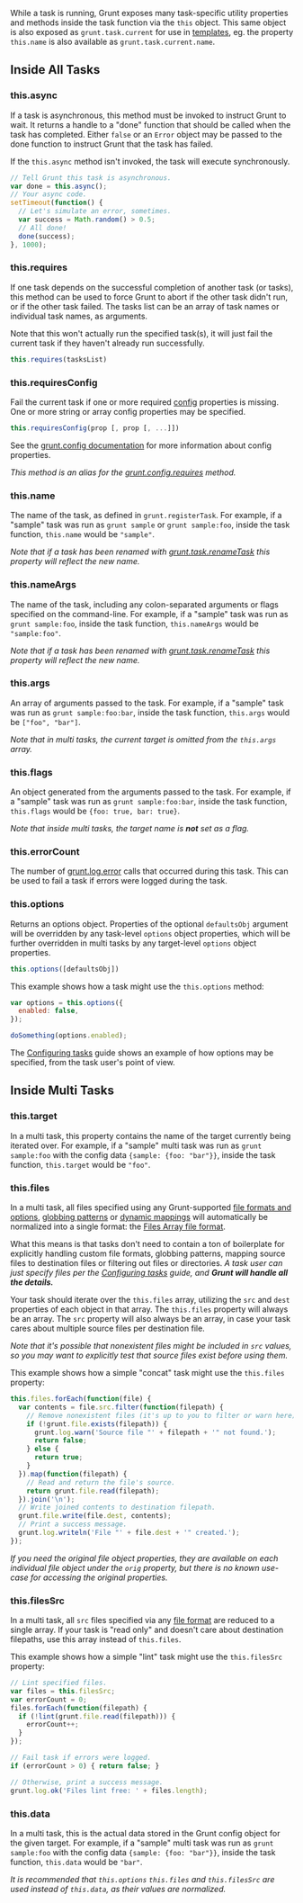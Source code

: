 While a task is running, Grunt exposes many task-specific utility properties and methods inside the task function via the `this` object. This same object is also exposed as `grunt.task.current` for use in [templates](grunt.template), eg. the property `this.name` is also available as `grunt.task.current.name`.

## Inside All Tasks

### this.async
If a task is asynchronous, this method must be invoked to instruct Grunt to wait. It returns a handle to a "done" function that should be called when the task has completed. Either `false` or an `Error` object may be passed to the done function to instruct Grunt that the task has failed.

If the `this.async` method isn't invoked, the task will execute synchronously.

```javascript
// Tell Grunt this task is asynchronous.
var done = this.async();
// Your async code.
setTimeout(function() {
  // Let's simulate an error, sometimes.
  var success = Math.random() > 0.5;
  // All done!
  done(success);
}, 1000);
```

### this.requires
If one task depends on the successful completion of another task (or tasks), this method can be used to force Grunt to abort if the other task didn't run, or if the other task failed. The tasks list can be an array of task names or individual task names, as arguments.

Note that this won't actually run the specified task(s), it will just fail the current task if they haven't already run successfully.

```javascript
this.requires(tasksList)
```

### this.requiresConfig
Fail the current task if one or more required [config](grunt.config) properties is missing. One or more string or array config properties may be specified.

```javascript
this.requiresConfig(prop [, prop [, ...]])
```

See the [grunt.config documentation](grunt.config) for more information about config properties.

_This method is an alias for the [grunt.config.requires](grunt.config#grunt.config.requires) method._

### this.name
The name of the task, as defined in `grunt.registerTask`. For example, if a "sample" task was run as `grunt sample` or `grunt sample:foo`, inside the task function, `this.name` would be `"sample"`.

_Note that if a task has been renamed with [grunt.task.renameTask](grunt.task#grunt.task.renameTask) this property will reflect the new name._


### this.nameArgs
The name of the task, including any colon-separated arguments or flags specified on the command-line. For example, if a "sample" task was run as `grunt sample:foo`, inside the task function, `this.nameArgs` would be `"sample:foo"`.

_Note that if a task has been renamed with [grunt.task.renameTask](grunt.task#grunt.task.renameTask) this property will reflect the new name._

### this.args
An array of arguments passed to the task. For example, if a "sample" task was run as `grunt sample:foo:bar`, inside the task function, `this.args` would be `["foo", "bar"]`.

_Note that in multi tasks, the current target is omitted from the `this.args` array._

### this.flags
An object generated from the arguments passed to the task. For example, if a "sample" task was run as `grunt sample:foo:bar`, inside the task function, `this.flags` would be `{foo: true, bar: true}`.

_Note that inside multi tasks, the target name is **not** set as a flag._

### this.errorCount
The number of [grunt.log.error](grunt.log#grunt.log.error) calls that occurred during this task. This can be used to fail a task if errors were logged during the task.

### this.options
Returns an options object. Properties of the optional `defaultsObj` argument will be overridden by any task-level `options` object properties, which will be further overridden in multi tasks by any target-level `options` object properties.

```js
this.options([defaultsObj])
```

This example shows how a task might use the `this.options` method:

```js
var options = this.options({
  enabled: false,
});

doSomething(options.enabled);
```

The [Configuring tasks](configuring-tasks#options) guide shows an example of how options may be specified, from the task user's point of view.

## Inside Multi Tasks

### this.target
In a multi task, this property contains the name of the target currently being iterated over. For example, if a "sample" multi task was run as `grunt sample:foo` with the config data `{sample: {foo: "bar"}}`, inside the task function, `this.target` would be `"foo"`.

### this.files
In a multi task, all files specified using any Grunt-supported [file formats and options](configuring-tasks#files), [globbing patterns](configuring-tasks#globbing-patterns) or [dynamic mappings](configuring-tasks#building-the-files-object-dynamically) will automatically be normalized into a single format: the [Files Array file format](configuring-tasks#files-array-format).

What this means is that tasks don't need to contain a ton of boilerplate for explicitly handling custom file formats, globbing patterns, mapping source files to destination files or filtering out files or directories. _A task user can just specify files per the [Configuring tasks](configuring-tasks#files) guide, and **Grunt will handle all the details.**_

Your task should iterate over the `this.files` array, utilizing the `src` and `dest` properties of each object in that array. The `this.files` property will always be an array. The `src` property will also always be an array, in case your task cares about multiple source files per destination file.

_Note that it's possible that nonexistent files might be included in `src` values, so you may want to explicitly test that source files exist before using them._

This example shows how a simple "concat" task might use the `this.files` property:

```js
this.files.forEach(function(file) {
  var contents = file.src.filter(function(filepath) {
    // Remove nonexistent files (it's up to you to filter or warn here).
    if (!grunt.file.exists(filepath)) {
      grunt.log.warn('Source file "' + filepath + '" not found.');
      return false;
    } else {
      return true;
    }
  }).map(function(filepath) {
    // Read and return the file's source.
    return grunt.file.read(filepath);
  }).join('\n');
  // Write joined contents to destination filepath.
  grunt.file.write(file.dest, contents);
  // Print a success message.
  grunt.log.writeln('File "' + file.dest + '" created.');
});
```

_If you need the original file object properties, they are available on each individual file object under the `orig` property, but there is no known use-case for accessing the original properties._

### this.filesSrc
In a multi task, all `src` files specified via any [file format](configuring-tasks#files) are reduced to a single array. If your task is "read only" and doesn't care about destination filepaths, use this array instead of `this.files`.

This example shows how a simple "lint" task might use the `this.filesSrc` property:

```js
// Lint specified files.
var files = this.filesSrc;
var errorCount = 0;
files.forEach(function(filepath) {
  if (!lint(grunt.file.read(filepath))) {
    errorCount++;
  }
});

// Fail task if errors were logged.
if (errorCount > 0) { return false; }

// Otherwise, print a success message.
grunt.log.ok('Files lint free: ' + files.length);
```

### this.data
In a multi task, this is the actual data stored in the Grunt config object for the given target.
For example, if a "sample" multi task was run as `grunt sample:foo` with the config data `{sample: {foo: "bar"}}`, inside the task function, `this.data` would be `"bar"`.

_It is recommended that `this.options` `this.files` and `this.filesSrc` are used instead of `this.data`, as their values are normalized._
